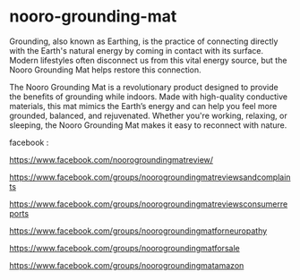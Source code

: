 # nooro-grounding-mat


Grounding, also known as Earthing, is the practice of connecting directly with the Earth's natural energy by coming in contact with its surface. Modern lifestyles often disconnect us from this vital energy source, but the Nooro Grounding Mat helps restore this connection.

The Nooro Grounding Mat is a revolutionary product designed to provide the benefits of grounding while indoors. Made with high-quality conductive materials, this mat mimics the Earth’s energy and can help you feel more grounded, balanced, and rejuvenated. Whether you're working, relaxing, or sleeping, the Nooro Grounding Mat makes it easy to reconnect with nature.

facebook :

https://www.facebook.com/noorogroundingmatreview/

https://www.facebook.com/groups/noorogroundingmatreviewsandcomplaints

https://www.facebook.com/groups/noorogroundingmatreviewsconsumerreports

https://www.facebook.com/groups/noorogroundingmatforneuropathy

https://www.facebook.com/groups/noorogroundingmatforsale

https://www.facebook.com/groups/noorogroundingmatamazon


